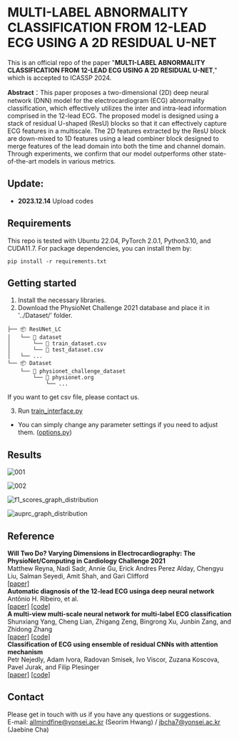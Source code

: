 # **MULTI-LABEL ABNORMALITY CLASSIFICATION FROM 12-LEAD ECG USING A 2D RESIDUAL U-NET**   
   
This is an official repo of the paper "**MULTI-LABEL ABNORMALITY CLASSIFICATION FROM 12-LEAD ECG USING A 2D RESIDUAL U-NET**," which is accepted to ICASSP 2024.   

**Abstract**：This paper proposes a two-dimensional (2D) deep neural network (DNN) model for the electrocardiogram (ECG) abnormality classification, which effectively utilizes the inter and intra-lead information comprised in the 12-lead ECG.
The proposed model is designed using a stack of residual U-shaped (ResU) blocks so that it can effectively capture ECG features in a multiscale.
The 2D features extracted by the ResU block are down-mixed to 1D features using a lead combiner block designed to merge features of the lead domain into both the time and channel domain.
Through experiments, we confirm that our model outperforms other state-of-the-art models in various metrics.

## Update:  
* **2023.12.14** Upload codes  

## Requirements 
This repo is tested with Ubuntu 22.04, PyTorch 2.0.1, Python3.10, and CUDA11.7. For package dependencies, you can install them by:

```
pip install -r requirements.txt    
```   


## Getting started    
1. Install the necessary libraries.   
2. Download the PhysioNet Challenge 2021 database and place it in '../Dataset/' folder.   
```
├── 📦 ResUNet_LC   
│   └── 📂 dataset   
│       └── 📜 train_dataset.csv   
│       └── 📜 test_dataset.csv   
│   └── ...   
└── 📦 Dataset   
    └── 📂 physionet_challenge_dataset
        └── 📂 physionet.org 
            └── ...
```
If you want to get csv file, please contact us.

3. Run [train_interface.py](https://github.com/seorim0/ResUNet-LC/blob/main/train_interface.py)
  * You can simply change any parameter settings if you need to adjust them.   ([options.py](https://github.com/seorim0/ResUNet-LC/blob/main/options.py)) 


## Results  

![001](https://github.com/seorim0/ResUNet-LC/assets/55497506/fe74d4be-3b02-495c-b3db-0d60ef31b81a)  

![002](https://github.com/seorim0/ResUNet-LC/assets/55497506/75d998ba-8f45-48d7-8ea1-63ba93d44d5b)

![f1_scores_graph_distribution](https://github.com/seorim0/ResUNet-LC/assets/55497506/d7f69fda-a6e4-42d3-8111-e1d76012066f)

![auprc_graph_distribution](https://github.com/seorim0/ResUNet-LC/assets/55497506/f219168f-11ff-478b-a423-284a046302eb)


## Reference   
**Will Two Do? Varying Dimensions in Electrocardiography: The PhysioNet/Computing in Cardiology Challenge 2021**    
Matthew Reyna, Nadi Sadr, Annie Gu, Erick Andres Perez Alday, Chengyu Liu, Salman Seyedi, Amit Shah, and Gari Clifford  
[[paper]](https://physionet.org/content/challenge-2021/1.0.3/)   
**Automatic diagnosis of the 12-lead ECG usinga deep neural network**    
Antônio H. Ribeiro, et al.  
[[paper]](https://www.nature.com/articles/s41467-020-15432-4) [[code]](https://github.com/antonior92/automatic-ecg-diagnosis)  
**A multi-view multi-scale neural network for multi-label ECG classification**    
Shunxiang Yang, Cheng Lian, Zhigang Zeng, Bingrong Xu, Junbin Zang, and Zhidong Zhang  
[[paper]](https://ieeexplore.ieee.org/stamp/stamp.jsp?tp=&arnumber=10021962) [[code]](https://github.com/ysxGitHub/MVMS-net)    
**Classification of ECG using ensemble of residual CNNs with attention mechanism**    
Petr Nejedly, Adam Ivora, Radovan Smisek, Ivo Viscor, Zuzana Koscova, Pavel Jurak, and Filip Plesinger  
[[paper]](https://ieeexplore.ieee.org/stamp/stamp.jsp?tp=&arnumber=9662723) [[code]](https://moody-challenge.physionet.org/2021/)  


## Contact  
Please get in touch with us if you have any questions or suggestions.   
E-mail: allmindfine@yonsei.ac.kr (Seorim Hwang) / jbcha7@yonsei.ac.kr (Jaebine Cha)
